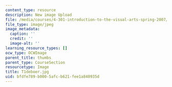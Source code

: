 ```yaml
---
content_type: resource
description: New image Upload
file: /media/courses/4-301-introduction-to-the-visual-arts-spring-2007/bfdfe789b0005afcb621fee1a840935d_T1deboer.jpg
file_type: image/jpeg
image_metadata:
  caption: ''
  credit: ''
  image-alt: ''
learning_resource_types: []
ocw_type: OCWImage
parent_title: thumbs
parent_type: CourseSection
resourcetype: Image
title: T1deboer.jpg
uid: bfdfe789-b000-5afc-b621-fee1a840935d
---
```

